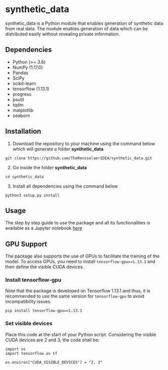 # synthetic_data 
synthetic_data is a Python module that enables generation of synthetic data from real data. The module enables generation of data which can be distributed easily without revealing private information.

## Dependencies

- Python (>= 3.6)
- NumPy (1.17.0)
- Pandas
- SciPy
- scikit-learn
- tensorflow (1.13.1)
- progress
- psutil
- tqdm
- matplotlib
- seaborn

## Installation

1. Download the repository to your machine using the command below which will generate a folder **synthetic_data**
```
git clone https://github.com/TheRensselaerIDEA/synthetic_data.git
```
2. Go inside the folder **synthetic_data**
```
cd synthetic_data
```
3. Install all dependencies using the command below
```
python3 setup.py install
```

## Usage

The step by step guide to use the package and all its functionalities is available as a Jupyter notebook [here](https://github.com/TheRensselaerIDEA/synthetic_data/blob/master/Package%20Usage%20Guide.ipynb)

## GPU Support

The package also supports the use of GPUs to facilitate the training of the model. To access GPUs, you need to install `tensorflow-gpu==1.13.1` and then define the visible CUDA devices.

### Install tensorflow-gpu

Note that the package is developed on Tensorflow 1.13.1 and thus, it is recommended to use the same version for `tensorflow-gpu` to avoid incompatibility issues.

```
pip install tensorflow-gpu==1.13.1
```

### Set visible devices

Place this code at the start of your Python script. Considering the visible CUDA devices are 2 and 3, the code shall be:
```
import os
import tensorflow as tf

os.environ["CUDA_VISIBLE_DEVICES"] = "2, 3"
```
